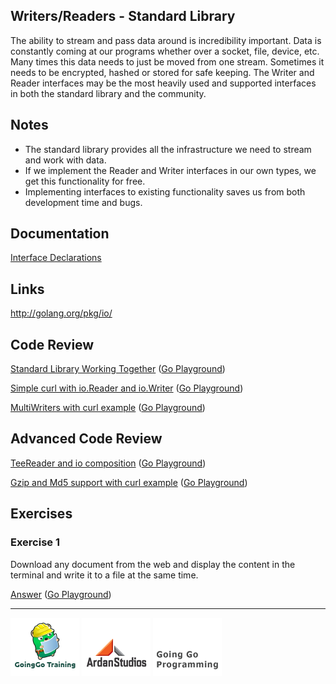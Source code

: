 ## Writers/Readers - Standard Library

The ability to stream and pass data around is incredibility important. Data is constantly coming at our programs whether over a socket, file, device, etc. Many times this data needs to just be moved from one stream. Sometimes it needs to be encrypted, hashed or stored for safe keeping. The Writer and Reader interfaces may be the most heavily used and supported interfaces in both the standard library and the community.

## Notes

* The standard library provides all the infrastructure we need to stream and work with data.
* If we implement the Reader and Writer interfaces in our own types, we get this functionality for free.
* Implementing interfaces to existing functionality saves us from both development time and bugs.

## Documentation

[Interface Declarations](documentation/interfaces.md)

## Links

http://golang.org/pkg/io/

## Code Review

[Standard Library Working Together](example1/example1.go) ([Go Playground](http://play.golang.org/p/jlTo1IV1RQ))

[Simple curl with io.Reader and io.Writer](example2/example2.go) ([Go Playground](http://play.golang.org/p/W3YoitIiT-))

[MultiWriters with curl example](example3/example3.go) ([Go Playground](http://play.golang.org/p/2PwJ2KDxDM))

## Advanced Code Review

[TeeReader and io composition](advanced/example1/example1.go) ([Go Playground](http://play.golang.org/p/Tmt7v3fIQF))

[Gzip and Md5 support with curl example](advanced/example2/example2.go) ([Go Playground](http://play.golang.org/p/4S7VHk7IJb))

## Exercises

### Exercise 1

Download any document from the web and display the content in the terminal and write it to a file at the same time.

[Answer](exercises/exercise1/exercise1.go) ([Go Playground](http://play.golang.org/p/3s-weLqNZC))

___
[![GoingGo Training](../../00-slides/images/ggt_logo.png)](http://www.goinggotraining.net)
[![Ardan Studios](../../00-slides/images/ardan_logo.png)](http://www.ardanstudios.com)
[![GoingGo Blog](../../00-slides/images/ggb_logo.png)](http://www.goinggo.net)